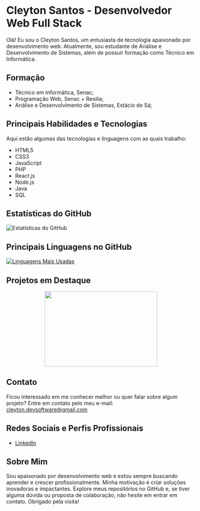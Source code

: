 # Cleyton Santos - Desenvolvedor Web Full Stack

Olá! Eu sou o Cleyton Santos, um entusiasta de tecnologia apaixonado por desenvolvimento web. Atualmente, sou estudante de Análise e Desenvolvimento de Sistemas, além de possuir formação como Técnico em Informática.

## Formação

- Técnico em Informática, Senac;
- Programação Web, Senac + Resilia;
- Análise e Desenvolvimento de Sistemas, Estácio de Sá;

## Principais Habilidades e Tecnologias

Aqui estão algumas das tecnologias e linguagens com as quais trabalho:

- HTML5
- CSS3
- JavaScript
- PHP
- React.js
- Node.js
- Java
- SQL

## Estatísticas do GitHub

![Estatísticas do GitHub](https://github-readme-stats.vercel.app/api?username=Cleyton2022&show_icons=true&theme=radical)

## Principais Linguagens no GitHub

[![Linguagens Mais Usadas](https://github-readme-stats.vercel.app/api/top-langs/?username=Cleyton2022&layout=compact&count=16&theme=radical)](https://github.com/anuraghazra/github-readme-stats)

## Projetos em Destaque

<div align="center">
  <img src="https://media.giphy.com/media/LmNwrBhejkK9EFP504/giphy.gif" width="300" height="200" />
</div>

## Contato

Ficou interessado em me conhecer melhor ou quer falar sobre algum projeto? Entre em contato pelo meu e-mail: cleyton.devsoftware@gmail.com


## Redes Sociais e Perfis Profissionais

- [LinkedIn](https://www.linkedin.com/in/cleyton-santos-007tecnicorj/)

## Sobre Mim

Sou apaixonado por desenvolvimento web e estou sempre buscando aprender e crescer profissionalmente. Minha motivação é criar soluções inovadoras e impactantes. Explore meus repositórios no GitHub e, se tiver alguma dúvida ou proposta de colaboração, não hesite em entrar em contato. Obrigado pela visita!
